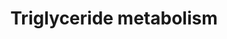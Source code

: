 ---
authors:
- ReactomeTeam
description: 'Fatty acids derived from the diet and synthesized de novo in the liver
  are assembled into triglycerides (triacylglycerols) for transport and storage. Synthesis
  proceeds in steps of conversion of fatty acyl-CoA to phosphatidic acid, conversion
  of phosphatidic acid to diacylglycerol, and conversion of diacylglycerol to triacylglycerol
  (Takeuchi & Reue 2009).<br>Hydrolysis of triacylglycerol to yield fatty acids and
  glycerol is a tightly regulated part of energy metabolism. A central part in this
  regulation is played by hormone-sensitive lipase (HSL), a neutral lipase abundant
  in adipocytes and skeletal and cardiac muscle, but also abundant in ovarian and
  adrenal tissue, where it mediates cholesterol ester hydrolysis, yielding cholesterol
  for steroid biosynthesis. The hormones to which it is sensitive include catecholamines
  (e.g., epinephrine), ACTH, and glucagon, all of which trigger signaling cascades
  that lead to its phosphorylation and activation, and insulin, which sets off events
  leading to its dephosphorylation and inactivation (Kraemer & Shen 2002).<p>The processes
  of triacylglycerol and cholesterol ester hydrolysis are also regulated by subcellular
  compartmentalization: these lipids are packaged in cytosolic particles and the enzymes
  responsible for their hydrolysis, and perhaps for additional steps in their metabolism,
  are organized at the surfaces of these particles (e.g., Brasaemle et al. 2004).  View
  original pathway at [http://www.reactome.org/PathwayBrowser/#DIAGRAM=8979227 Reactome].'
last-edited: 2021-01-25
organisms:
- Homo sapiens
redirect_from:
- /index.php/Pathway:WP4131
- /instance/WP4131
revision: null
schema-jsonld:
- '@context': https://schema.org/
  '@id': https://wikipathways.github.io/pathways/WP4131.html
  '@type': Dataset
  creator:
    '@type': Organization
    name: WikiPathways
  description: 'Fatty acids derived from the diet and synthesized de novo in the liver
    are assembled into triglycerides (triacylglycerols) for transport and storage.
    Synthesis proceeds in steps of conversion of fatty acyl-CoA to phosphatidic acid,
    conversion of phosphatidic acid to diacylglycerol, and conversion of diacylglycerol
    to triacylglycerol (Takeuchi & Reue 2009).<br>Hydrolysis of triacylglycerol to
    yield fatty acids and glycerol is a tightly regulated part of energy metabolism.
    A central part in this regulation is played by hormone-sensitive lipase (HSL),
    a neutral lipase abundant in adipocytes and skeletal and cardiac muscle, but also
    abundant in ovarian and adrenal tissue, where it mediates cholesterol ester hydrolysis,
    yielding cholesterol for steroid biosynthesis. The hormones to which it is sensitive
    include catecholamines (e.g., epinephrine), ACTH, and glucagon, all of which trigger
    signaling cascades that lead to its phosphorylation and activation, and insulin,
    which sets off events leading to its dephosphorylation and inactivation (Kraemer
    & Shen 2002).<p>The processes of triacylglycerol and cholesterol ester hydrolysis
    are also regulated by subcellular compartmentalization: these lipids are packaged
    in cytosolic particles and the enzymes responsible for their hydrolysis, and perhaps
    for additional steps in their metabolism, are organized at the surfaces of these
    particles (e.g., Brasaemle et al. 2004).  View original pathway at [http://www.reactome.org/PathwayBrowser/#DIAGRAM=8979227
    Reactome].'
  keywords:
  - 1,2-daG3P
  - 1-acyl LPA
  - 2-acylglycerol
  - 2AG
  - ABHD5
  - 'ABHD5 '
  - ADP
  - AGMO
  - ATP
  - BH2
  - BH4
  - CAV1
  - CHEST
  - CHOL
  - CoA-SH
  - DAG
  - 'DGAT1 '
  - DGAT1 tetramer
  - DGAT2
  - DHAP
  - 'FABP1 '
  - 'FABP12 '
  - 'FABP2 '
  - 'FABP3 '
  - FABP4
  - 'FABP4 '
  - 'FABP5 '
  - 'FABP6 '
  - 'FABP7 '
  - 'FABP9 '
  - FABPs
  - FABPs:LCFA
  - FACoA
  - FAD
  - FADH2
  - G3P
  - 'GK '
  - GK,GK2,GK3P
  - 'GK2 '
  - 'GK3P '
  - GPAM or GPAT2
  - 'GPAM(1-828) '
  - 'GPAT2 '
  - GPD2
  - Glycerol
  - H2O
  - LCFA(-)
  - 'LCFA(-) '
  - LIPE
  - 'LPIN1 '
  - LPIN1,2,3
  - 'LPIN2 '
  - 'LPIN3 '
  - MGLL
  - 'MOGAT1 '
  - MOGAT1,2,3
  - 'MOGAT2 '
  - 'MOGAT3 '
  - O2
  - PALM(-)
  - PKA catalytic
  - PLIN1
  - 'PLIN1 '
  - PLIN3
  - PNPLA4
  - PNPLA5
  - PP1 catalytic
  - 'PPP1CA '
  - 'PPP1CB '
  - 'PPP1CC '
  - 'PRKACA '
  - 'PRKACB '
  - 'PRKACG '
  - Pi
  - TAG
  - acyl-CoA
  - alkylglycerol
  - atR-PALM
  - atROL
  - complex
  - dimer
  - dimer:FABP4 complex
  - fatty aldehyde
  - p-S649,S650-LIPE
  - 'p-S649,S650-LIPE '
  - p-S81,S277-PLIN1
  - perilipin:CGI-58
  - phosphorylated HSL
  - subunit
  license: CC0
  name: Triglyceride metabolism
seo: CreativeWork
title: Triglyceride metabolism
wpid: WP4131
---